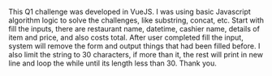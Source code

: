 This Q1 challenge was developed in VueJS. I was using basic Javascript algorithm logic to solve the challenges, like substring, concat, etc.
Start with fill the inputs, there are restaurant name, datetime, cashier name, details of item and price, and also costs total.
After user completed fill the input, system will remove the form and output things that had been filled before.
I also limit the string to 30 characters, if more than it, the rest will print in new line and loop the while until its length less than 30.
Thank you.